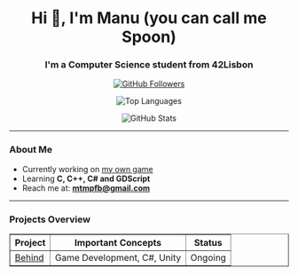 <h1 align="center">Hi 👋, I'm Manu (you can call me Spoon)</h1>
<h3 align="center">I'm a Computer Science student from 42Lisbon</h3>

<p align="center">
  <a href="https://github.com/manucovr">
    <img src="https://img.shields.io/github/followers/manucovr?label=Follow&style=social" alt="GitHub Followers">
  </a>
</p>

<p align="center">
  <img src="https://github-readme-stats.vercel.app/api/top-langs?username=manucovr&show_icons=true&locale=en&layout=compact" alt="Top Languages">
</p>

<p align="center">
  <img src="https://github-readme-stats.vercel.app/api?username=manucovr&show_icons=true&locale=en" alt="GitHub Stats">
</p>

<hr>

### About Me

- Currently working on [my own game](https://github.com/ManuCovr/Behind)
- Learning **C, C++, C# and GDScript**
- Reach me at: **mtmpfb@gmail.com**

<hr>

### Projects Overview

<table align="center" border="1" cellspacing="0" cellpadding="8">
  <thead>
    <tr>
      <th>Project</th>
      <th>Important Concepts</th>
      <th>Status</th>
    </tr>
  </thead>
  <tbody>
    <tr>
      <td><a href="https://github.com/ManuCovr/Behind">Behind</a></td>
      <td>Game Development, C#, Unity</td>
      <td>Ongoing</td>
    </tr>
    <!-- You can add more rows below -->
    <!--
    <tr>
      <td><a href="REPOSITORY_URL">Project Name</a></td>
      <td>Concepts here</td>
      <td>Grade/Ongoing</td>
    </tr>
    -->
  </tbody>
</table>
